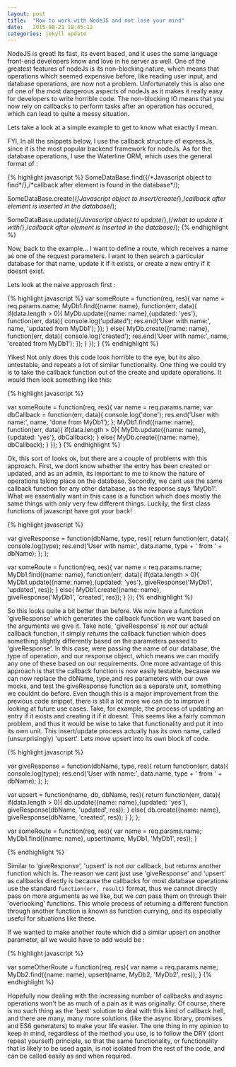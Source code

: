 ```yaml
---
layout: post
title:  "How to work with NodeJS and not lose your mind"
date:   2015-08-21 18:45:12
categories: jekyll update
---
```

<p>NodeJS is great! Its fast, its event based, and it uses the same language front-end developers know and love in he server as well. One of the greatest features of nodeJs is its non-blocking nature, which means that operations which seemed expensive before, like reading user input, and database operations, are now not a problem. Unfortunately this is also one of one of the most dangerous aspects of nodeJs as it makes it really easy for developers to write horrible code.
The non-blocking IO means that you now rely on callbacks to perform tasks after an operation has occured, which can lead to quite a messy situation. </p>

<p>Lets take a look at a simple example to get to know what exactly I mean.</p>
<p>FYI, In all the snippets below, I use the callback structure of expressJs, since it is the most popular backend framework for nodeJs. As for the database operations, I use the Waterline ORM, which uses the general format of :</p>
{% highlight javascript %}
SomeDataBase.find({/*Javascript object to find*/},/*callback after element is found in the database*/);

SomeDataBase.create({/*Javascript object to insert/create*/},/*callback after element is inserted in the database*/);

SomeDataBase.update({/*Javascript object to update*/},{/*what to update it with*/},/*callback after element is inserted in the database*/);
{% endhighlight %}
<p>Now, back to the example... I want to define a route, which receives a name as one of the request parameters. I want to then search a particular database for that name, update it if it exists, or create a new entry if it doesnt exist.
 </p>



<p>Lets look at the naive approach first : </p>

{% highlight javascript %}
var someRoute = function(req, res){
  var name = req.params.name;
  MyDb1.find({name: name}, function(err, data){
      if(data.length > 0){
        MyDb.update({name: name},{updated: 'yes'}, function(err, data){
          console.log('updated');
          res.end('User with name:', name, 'updated from MyDb1');
        });
      } else{
        MyDb.create({name: name}, function(err, data){
          console.log('created');
          res.end('User with name:', name, 'created from MyDb1');
        });
      }
  });
}
{% endhighlight %}

<p>Yikes! Not only does this code look horrible to the eye, but its also untestable, and repeats a lot of similar functionality. One thing we could try is to take the callback function out of the create and update operations. It would then look something like this:</p>
{% highlight javascript %}

var someRoute = function(req, res){
  var name = req.params.name;
  var dbCallback = function(err, data){
          console.log('done');
          res.end('User with name:', name, 'done from MyDb1');
        };
  MyDb1.find({name: name}, function(err, data){
      if(data.length > 0){
        MyDb.update({name: name},{updated: 'yes'}, dbCallback);
      } else{
        MyDb.create({name: name}, dbCallback);
      }
  });
}
{% endhighlight %}

<p>Ok, this sort of looks ok, but there are a couple of problems with this approach. First, we dont know whether the entry has been created or updated, and as an admin, its important to me to know the nature of operations taking place on the database. Secondly, we cant use the same callback function for any other database, as the response says 'MyDb1'. What we essentially want in this case is a function which does mostly the same things with only very few different things. Luckily, the first class functions of javascript have got your back! </p>

{% highlight javascript %}

var giveResponse = function(dbName, type, res){
  return function(err, data){
    console.log(type);
    res.end('User with name:', data.name, type + ' from ' + dbName);
  };
};

var someRoute = function(req, res){
  var name = req.params.name;
  MyDb1.find({name: name}, function(err, data){
      if(data.length > 0){
        MyDb1.update({name: name},{updated: 'yes'}, giveResponse('MyDb1', 'updated', res));
      } else{
        MyDb1.create({name: name}, giveResponse('MyDb1', 'created', res));
      }
  });
  {% endhighlight %}

<p>So this looks quite a bit better than before. We now have a function 'giveResponse' which generates the callback function we want based on the arguments we give it. Take note, 'giveResponse' is <em>not</em> our actual callback function, it simply <em>returns</em> the callback function which does something slightly differently based on the parameters passed to 'giveResponse'. In this case, were passing the name of our database, the type of operation, and our response object, which means we can modify any one of these based on our requirements. One more advantage of this approach is that the callback function is now easily testable, because we can now replace the dbName, type,and res parameters with our own mocks, and test the giveResponse function as a separate unit, something we couldnt do before.
Even though this is a major improvement from the previous code snippet, there is still a lot more we can do to improve it looking at future use cases. Take, for example, the process of updating an entry if it exists and creating it if it doesnt. This seems like a fairly common problem, and thus it would be wise to take that functionality and put it into its own unit. This insert/update process actually has its own name, called (unsurprisingly) 'upsert'. Lets move upsert into its own block of code.</p>

{% highlight javascript %}

var giveResponse = function(dbName, type, res){
  return function(err, data){
    console.log(type);
    res.end('User with name:', data.name, type + ' from ' + dbName);
  };
};

var upsert = function(name, db, dbName, res){
  return function(err, data){
      if(data.length > 0){
        db.update({name: name},{updated: 'yes'}, giveResponse(dbName, 'updated', res));
      } else{
        db.create({name: name}, giveResponse(dbName, 'created', res));
      }
  };
};

var someRoute = function(req, res){
  var name = req.params.name;
  MyDb1.find({name: name}, upsert(name, MyDb1, 'MyDb1', res));
}

{% endhighlight %}

<p>Similar to 'giveResponse', 'upsert' is not our callback, but returns another function which is. The reason we cant just use 'giveResponse' and 'upsert' as callbacks directly is because the callbacks for most database operations use the standard <code>function(err, result)</code> format, thus we cannot directly pass on more arguments as we like, but we <em>can</em> pass them on through their 'overlooking' functions. This whole process of returning a different function through another function is known as function currying, and its especially useful for situations like these.</p>

<p>If we wanted to make another route which did a similar upsert on another parameter, all we would have to add would be : </p>

{% highlight javascript %}

var someOtherRoute = function(req, res){
  var name = req.params.name;
  MyDb2.find({name: name}, upsert(name, MyDb2, 'MyDb2', res));
}
{% endhighlight %}

<p> Hopefully now dealing with the increasing number of callbacks and async operations won't be as much of a pain as it was originally. Of course, there is no such thing as the 'best' solution to deal with this kind of callback hell, and there are many, many more solutions (like the async library, promises and ES6 generators) to make your life easier. The one thing in my opinion to keep in mind, regardless of the method you use, is to follow the DRY (dont repeat yourself) principle, so that the same functionality, or functionality that is likely to be used again, is not isolated from the rest of the code, and can be called easily as and when required.</p>

